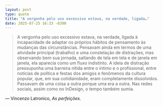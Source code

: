 ```yaml
---
layout: post
type: quote
title: "A vergonha pelo uso excessivo estava, na verdade, ligada…"
date: 2025-07-25 16:33 -0300
---
```

>A vergonha pelo uso excessivo estava, na verdade, ligada à incapacidade de adaptar os próprios hábitos de pensamento às mudanças das circunstâncias. Pensavam ainda em termos de uma atividade principal (trabalho) e uma constelação de distrações, mas observando bem sua jornada, saltando de tela em tela e de janela em janela, ela aparecia como um fluxo indistinto. A ideia de distração pressupunha uma barreira nítida entre o íntimo e o profissional, entre notícias de política e festas dos amigos e fenômenos da cultura popular, que, em sua cotidianidade, eram completamente dissolvidos. Passavam de uma coisa a outra porque uma era a outra. Nas redes sociais, assim como no InDesign, o tempo também sumia.

— Vincenzo Latronico, <cite>As perfeições</cite>.